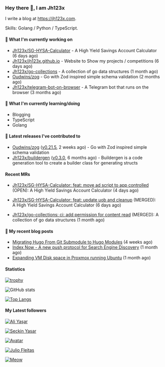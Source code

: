### Hey there 👋, I am Jh123x

I write a blog at https://jh123x.com.

Skills: Golang / Python / TypeScript.

#### 👷 What I'm currently working on

- [Jh123x/SG-HYSA-Calculator](https://github.com/Jh123x/SG-HYSA-Calculator) - A High Yield Savings Account Calculator (6 days ago)
- [Jh123x/jh123x.github.io](https://github.com/Jh123x/jh123x.github.io) - Website to Show my projects / competitions (6 days ago)
- [Jh123x/go-collections](https://github.com/Jh123x/go-collections) - A collection of go data structures (1 month ago)
- [Oudwins/zog](https://github.com/Oudwins/zog) - Go with Zod inspired simple schema validation (2 months ago)
- [Jh123x/telegram-bot-on-browser](https://github.com/Jh123x/telegram-bot-on-browser) - A Telegram bot that runs on the browser (3 months ago)

#### 🌱 What I'm currently learning/doing
- Blogging
- TypeScript
- Golang

#### 🔭 Latest releases I've contributed to

- [Oudwins/zog](https://github.com/Oudwins/zog) ([v0.21.5](https://github.com/Oudwins/zog/releases/tag/v0.21.5), 2 weeks ago) - Go with Zod inspired simple schema validation
- [Jh123x/buildergen](https://github.com/Jh123x/buildergen) ([v0.3.0](https://github.com/Jh123x/buildergen/releases/tag/v0.3.0), 6 months ago) - Buildergen is a code generation tool to create a builder class for generating structs

#### Recent MRs


-    [Jh123x/SG-HYSA-Calculator: feat: move ad script to app controlled](https://github.com/Jh123x/SG-HYSA-Calculator/pull/14) (OPEN): A High Yield Savings Account Calculator (4 days ago)

-    [Jh123x/SG-HYSA-Calculator: feat: update uob and cleanup](https://github.com/Jh123x/SG-HYSA-Calculator/pull/13) (MERGED): A High Yield Savings Account Calculator (6 days ago)

-    [Jh123x/go-collections: ci: add permission for content read](https://github.com/Jh123x/go-collections/pull/5) (MERGED): A collection of go data structures (1 month ago)


#### 📜 My recent blog posts

- [Migrating Hugo From Git Submodule to Hugo Modules](https://jh123x.com/blog/2025/migrating-hugo-from-submodules-to-hugo-modules/) (4 weeks ago)
- [Index Now - A new push protocol for Search Engine Discovery](https://jh123x.com/blog/2025/index-now/) (1 month ago)
- [Expanding VM Disk space in Proxmox running Ubuntu](https://jh123x.com/blog/2025/extending-vm-space-in-proxmox/) (1 month ago)

#### Statistics
[![trophy](https://github-profile-trophy.vercel.app/?username=Jh123x)](https://github.com/ryo-ma/github-profile-trophy)

![GitHub stats](https://github-readme-stats.vercel.app/api?username=Jh123x&show_icons=true)

[![Top Langs](https://github-readme-stats.vercel.app/api/top-langs/?username=Jh123x)](https://github.com/anuraghazra/github-readme-stats)

#### My Latest followers


[![Ali Yaşar](https://avatars.githubusercontent.com/u/78656003?u=9c23d9553d718cf878b1543db64409aef98219d1&amp;v=4 "Ali Yaşar Avatar")](https://github.com/helallao)

[![Seckin Yasar](https://avatars.githubusercontent.com/u/86570205?u=4838d77ac45ab71462d74970661849d31f4f720b&amp;v=4 "Seckin Yasar Avatar")](https://github.com/seckinyasar)

[![](https://avatars.githubusercontent.com/u/111629593?v=4 " Avatar")](https://github.com/djbelishaO)

[![Julio Fleitas](https://avatars.githubusercontent.com/u/122684703?u=adcfcc382118acbcda020566f3a24e3b665535db&amp;v=4 "Julio Fleitas Avatar")](https://github.com/juliofleitas)

[![Meow](https://avatars.githubusercontent.com/u/193270912?u=d8a1415fd9659fa32dd8fce194d3a1aadd2feda2&amp;v=4 "Meow Avatar")](https://github.com/LinuxJS)

